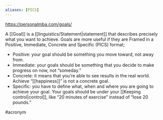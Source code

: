 ```yaml
---
aliases: [PICS]
---
```


https://personalmba.com/goals/

A [[Goal]] is a [[linguistics/Statement|statement]] that describes precisely what you want to achieve. Goals are more useful if they are Framed in a Positive, Immediate, Concrete and Specific (PICS) format;

- Positive: your goal should be something you move toward, not away from.
- Immediate: your goals should be something that you decide to make progress on now, not “someday.”
- Concrete: it means that you’re able to see results in the real world. Achieve “[[happiness]]” is not a concrete goal.
- Specific: you have to define what, when and where you are going to achieve your goal. Your goals should be under your [[Keeping control|control]], like “20 minutes of exercise” instead of “lose 20 pounds.”

#acronym
